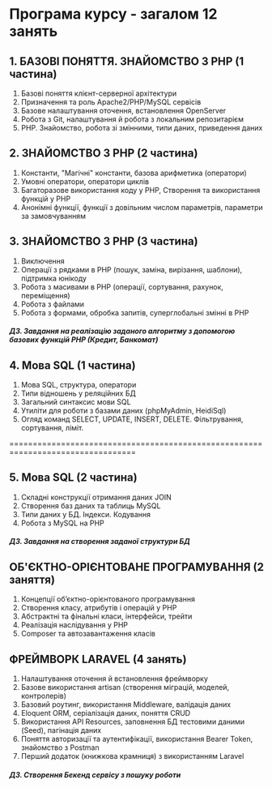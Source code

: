 ﻿# Програма курсу - загалом 12 занять

## 1. БАЗОВІ ПОНЯТТЯ. ЗНАЙОМСТВО З РНР (1 частина)

1. Базові поняття клієнт-серверної архітектури
2. Призначення та роль Apache2/PHP/MySQL сервісів
3. Базове налаштування оточення, встановлення OpenServer
4. Робота з Git, налаштування й робота з локальним репозитарієм
5. РНР. Знайомство, робота зі змінними, типи даних, приведення даних

## 2. ЗНАЙОМСТВО З РНР (2 частина)
1. Константи, "Магічні" константи, базова арифметика (оператори)
2. Умовні оператори, оператори циклів
3. Багаторазове використання коду у РНР, Створення та використання функцій у РНР
4. Анонімні функції, функції з довільним числом параметрів, параметри за замовчуванням

## 3. ЗНАЙОМСТВО З РНР (3 частина)
1. Виключення
2. Операції з рядками в РНР (пошук, заміна, вирізання, шаблони), підтримка юнікоду
3. Робота з масивами в РНР (операції, сортування, рахунок, переміщення)
4. Робота з файлами
5. Робота з формами, обробка запитів, суперглобальні змінні в РНР
##### ДЗ. Завдання на реалізацію заданого алгоритму з допомогою базових функцій РНР (Кредит, Банкомат)

## 4. Мова SQL (1 частина)
1. Мова SQL, структура, оператори
2. Типи відношень у реляційних БД
3. Загальний синтаксис мови SQL
4. Утиліти для роботи з базами даних (phpMyAdmin, HeidiSql)
5. Огляд команд SELECT, UPDATE, INSERT, DELETE. Фільтрування, сортування, ліміт.

=================================================================================

## 5. Мова SQL (2 частина)
1. Складні конструкції отримання даних JOIN
2. Створення баз даних та таблиць MySQL
4. Типи даних у БД. Індекси. Кодування
5. Робота з MySQL на РНР
##### ДЗ. Завдання на створення заданої структури БД

## ОБ'ЄКТНО-ОРІЄНТОВАНЕ ПРОГРАМУВАННЯ (2 заняття)
1. Концепції об’єктно-орієнтованого програмування
2. Створення класу, атрибутів і операцій у РНР
3. Абстрактні та фінальні класи, інтерфейси, трейти
4. Реалізація наслідування у РНР
5. Composer та автозавантаження класів

## ФРЕЙМВОРК LARAVEL (4 занять)
1. Налаштування оточення й встановлення фреймворку
2. Базове використання artisan (створення міграцій, моделей, контролерів)
3. Базовий роутинг, використання Middleware, валідація даних
4. Eloquent ORM, серіалізація даних, поняття CRUD
5. Використання API Resources, заповнення БД тестовими даними (Seed), пагінація даних
6. Поняття авторизації та аутентифікації, використання Bearer Token, знайомство з Postman
7. Перший додаток (книжкова крамниця) з використанням Laravel
##### ДЗ. Створення Бекенд сервісу з пошуку роботи
